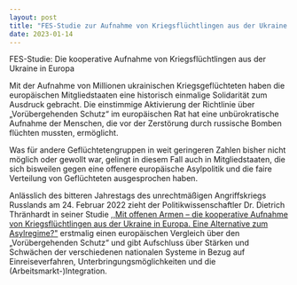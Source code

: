 ```yaml
---
layout: post
title: "FES-Studie zur Aufnahme von Kriegsflüchtlingen aus der Ukraine in Europa"
date: 2023-01-14
---
```


FES-Studie: Die kooperative Aufnahme von Kriegsflüchtlingen aus der Ukraine in Europa

Mit der Aufnahme von Millionen ukrainischen Kriegsgeflüchteten haben die europäischen Mitgliedstaaten eine historisch einmalige Solidarität zum Ausdruck gebracht. Die einstimmige Aktivierung der Richtlinie über „Vorübergehenden Schutz“ im europäischen Rat hat eine unbürokratische Aufnahme der Menschen, die vor der Zerstörung durch russische Bomben flüchten mussten, ermöglicht.

Was für andere Geflüchtetengruppen in weit geringeren Zahlen bisher nicht möglich oder gewollt war, gelingt in diesem Fall auch in Mitgliedstaaten, die sich bisweilen gegen eine offenere europäische Asylpolitik und die faire Verteilung von Geflüchteten ausgesprochen haben.

Anlässlich des bitteren Jahrestags des unrechtmäßigen Angriffskriegs Russlands am 24. Februar 2022 zieht der Politikwissenschaftler Dr. Dietrich Thränhardt in seiner Studie [,,Mit offenen Armen – die kooperative Aufnahme von Kriegsflüchtlingen aus der Ukraine in Europa. Eine Alternative zum Asylregime?"](https://library.fes.de/pdf-files/a-p-b/20088.pdf) erstmalig einen europäischen Vergleich über den „Vorübergehenden Schutz“ und gibt Aufschluss über Stärken und Schwächen der verschiedenen nationalen Systeme in Bezug auf Einreiseverfahren, Unterbringungsmöglichkeiten und die (Arbeitsmarkt-)Integration.
	 


 

